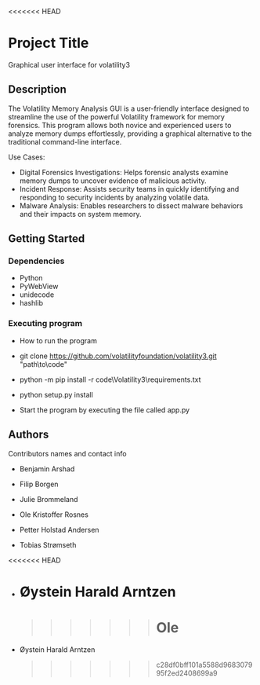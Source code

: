<<<<<<< HEAD

# Project Title

Graphical user interface for volatility3

## Description

The Volatility Memory Analysis GUI is a user-friendly interface designed to streamline the use of the powerful Volatility framework for memory forensics.
This program allows both novice and experienced users to analyze memory dumps effortlessly,
providing a graphical alternative to the traditional command-line interface.

Use Cases:

-   Digital Forensics Investigations: Helps forensic analysts examine memory dumps to uncover evidence of malicious activity.
-   Incident Response: Assists security teams in quickly identifying and responding to security incidents by analyzing volatile data.
-   Malware Analysis: Enables researchers to dissect malware behaviors and their impacts on system memory.

## Getting Started

### Dependencies

-   Python
-   PyWebView
-   unidecode
-   hashlib

### Executing program

-   How to run the program

-   git clone https://github.com/volatilityfoundation/volatility3.git "path\to\code"
-   python -m pip install -r code\Volatility3\requirements.txt
-   python setup.py install

-   Start the program by executing the file called app.py

## Authors

Contributors names and contact info

-   Benjamin Arshad

-   Filip Borgen

-   Julie Brommeland

-   Ole Kristoffer Rosnes

-   Petter Holstad Andersen

-   Tobias Strømseth

<<<<<<< HEAD

-   # Øystein Harald Arntzen
    > > > > > > > # Ole
-   Øystein Harald Arntzen
    > > > > > > > c28df0bff101a5588d968307995f2ed2408699a9
